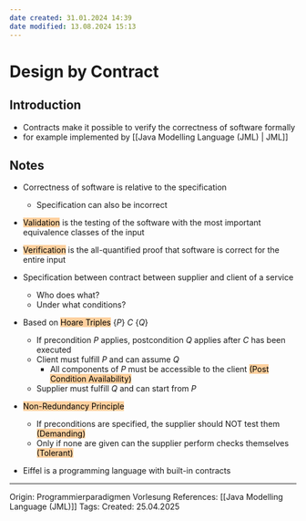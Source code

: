 ```yaml
---
date created: 31.01.2024 14:39
date modified: 13.08.2024 15:13
---
```


# Design by Contract

## Introduction

- Contracts make it possible to verify the correctness of software formally
- for example implemented by [[Java Modelling Language (JML) | JML]]

## Notes

- Correctness of software is relative to the specification
	- Specification can also be incorrect
- <mark style="background: #FFB86CA6;">Validation</mark> is the testing of the software with the most important equivalence classes of the input
- <mark style="background: #FFB86CA6;">Verification</mark> is the all-quantified proof that software is correct for the entire input

- Specification between contract between supplier and client of a service
	- Who does what?
	- Under what conditions?
- Based on <mark style="background: #FFB86CA6;">Hoare Triples</mark> $\{P\}\ C\ \{Q\}$ 
	- If precondition $P$ applies, postcondition $Q$ applies after $C$ has been executed
	- Client must fulfill $P$ and can assume $Q$
		- All components of $P$ must be accessible to the client <mark style="background: #FFB86CA6;">(Post Condition Availability)</mark> 
	- Supplier must fulfill $Q$ and can start from $P$
- <mark style="background: #FFB86CA6;">Non-Redundancy Principle</mark>
	- If preconditions are specified, the supplier should NOT test them <mark style="background: #FFB86CA6;">(Demanding)</mark>
	- Only if none are given can the supplier perform checks themselves <mark style="background: #FFB86CA6;">(Tolerant)</mark>
- Eiffel is a programming language with built-in contracts

---

Origin: Programmierparadigmen Vorlesung
References: [[Java Modelling Language (JML)]]
Tags: 
Created: 25.04.2025

